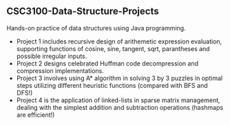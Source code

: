 ## CSC3100-Data-Structure-Projects

Hands-on practice of data structures using Java programming. <br>
- Project 1 includes recursive design of arithemetic expression evaluation, supporting functions of cosine, sine, tangent, sqrt, parantheses and possible irregular inputs. <br>
- Project 2 designs celebrated Huffman code decompression and compression implementations. <br>
- Project 3 involves using A* algorithm in solving 3 by 3 puzzles in optimal steps utilizing different heuristic functions (compared with BFS and DFS!) <br>
- Project 4 is the application of linked-lists in sparse matrix management, dealing with the simplest addition and subtraction operations (hashmaps are efficient!)
